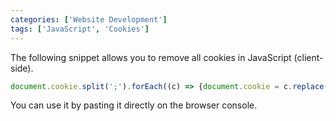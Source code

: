 ```yaml
---
categories: ['Website Development']
tags: ['JavaScript', 'Cookies']
---
```

The following snippet allows you to remove all cookies in JavaScript (client-side).

```js
document.cookie.split(';').forEach((c) => {document.cookie = c.replace(/^ +/, '').replace(/=.*/, `=;expires=${(new Date()).toUTCString()};path=/`)});
```

You can use it by pasting it directly on the browser console.
